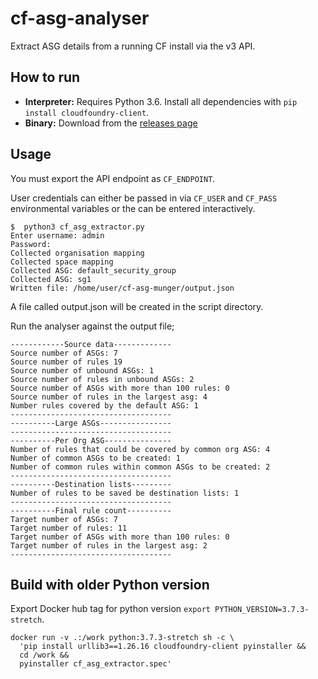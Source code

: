 # cf-asg-analyser

Extract ASG details from a running CF install via the v3 API.

## How to run

  - **Interpreter:** Requires Python 3.6. Install all dependencies with `pip install cloudfoundry-client`.
  - **Binary:** Download from the [releases page](https://github.com/laidbackware/cf-asg-extractor/releases/latest)

## Usage

You must export the API endpoint as `CF_ENDPOINT`.

User credentials can either be passed in via `CF_USER` and `CF_PASS` environmental variables or the can be entered interactively.


```
$  python3 cf_asg_extractor.py 
Enter username: admin
Password: 
Collected organisation mapping
Collected space mapping
Collected ASG: default_security_group
Collected ASG: sg1
Written file: /home/user/cf-asg-munger/output.json
```

A file called output.json will be created in the script directory.

Run the analyser against the output file;

```
------------Source data-------------
Source number of ASGs: 7
Source number of rules 19
Source number of unbound ASGs: 1
Source number of rules in unbound ASGs: 2
Source number of ASGs with more than 100 rules: 0
Source number of rules in the largest asg: 4
Number rules covered by the default ASG: 1
------------------------------------
----------Large ASGs----------------
------------------------------------
----------Per Org ASG---------------
Number of rules that could be covered by common org ASG: 4
Number of common ASGs to be created: 1
Number of common rules within common ASGs to be created: 2
------------------------------------
----------Destination lists---------
Number of rules to be saved be destination lists: 1
------------------------------------
----------Final rule count----------
Target number of ASGs: 7
Target number of rules: 11
Target number of ASGs with more than 100 rules: 0
Target number of rules in the largest asg: 2
------------------------------------
```

## Build with older Python version
Export Docker hub tag for python version `export PYTHON_VERSION=3.7.3-stretch`.

```
docker run -v .:/work python:3.7.3-stretch sh -c \
  'pip install urllib3==1.26.16 cloudfoundry-client pyinstaller &&
  cd /work &&
  pyinstaller cf_asg_extractor.spec'
```
